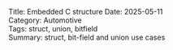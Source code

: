 Title: Embedded C structure
Date: 2025-05-11  
Category: Automotive  
Tags: struct, union, bitfield  
Summary: struct, bit-field and union use cases